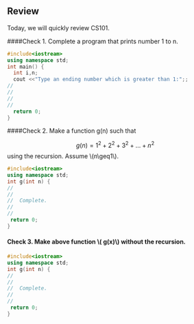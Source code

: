 
## Review

Today, we will quickly review CS101.

####Check 1. Complete a program that prints number 1 to n.

```c++
#include<iostream> 
using namespace std; 
int main() {
  int i,n;
  cout <<"Type an ending number which is greater than 1:";;
//
//
//
//
  return 0;
}
```

<div id="rbutton-1-1-1" class="text-center"></div>

####Check 2. Make a function g(n) such that

$$
g(n)=1^2+2^2+3^2+\ldots+n^2
$$
using the recursion.
Assume \\(n\geq1\\).
```c++
#include<iostream> 
using namespace std; 
int g(int n) {
//
//
//  Complete.
//
//
 return 0;
}
```

<div id="rbutton-1-2-1"></div>

#### Check 3. Make above function \\( g(x)\\) without the recursion.

```c++
#include<iostream> 
using namespace std; 
int g(int n) {
//
//
//  Complete.
//
//
 return 0;
}
```

<div id="rbutton-1-3-1"></div>

